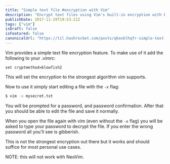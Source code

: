 ```yaml
---
title: "Simple text file #encryption with Vim"
description: "Encrypt text files using Vim's built-in encryption with blowfish2 algorithm for basic file security."
publishDate: 2017-11-29T19:53:21Z
tags: ["vim"]
isDraft: false
isFeatured: false
canonicalUrl: "https://til.hashrocket.com/posts/qkoxblhqfr-simple-text-file-encryption-with-vim"
---
```


Vim provides a simple text file encryption feature. To make use of it add the following to your .vimrc:

```vim
set cryptmethod=blowfish2
```

This will set the encryption to the strongest algorithm vim supports.

Now to use it simply start editing a file with the `-x` flag:

```bash
$ vim -x mysecret.txt
```

You will be prompted for a password, and password confirmation. After that you should be able to edit the file and save it normally.

When you open the file again with vim (even without the `-x` flag) you will be asked to type your password to decrypt the file. If you enter the wrong password all you'll see is gibberish.

This is not the strongest encryption out there but it works and should suffice for most personal use cases.

NOTE: this will not work with NeoVim.
